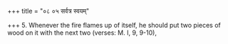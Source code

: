 +++
title = "०८ ०५ सर्वत्र स्वयम्"

+++
5. Whenever the fire flames up of itself, he should put two pieces of wood on it with the next two (verses: M. I, 9, 9-10),
